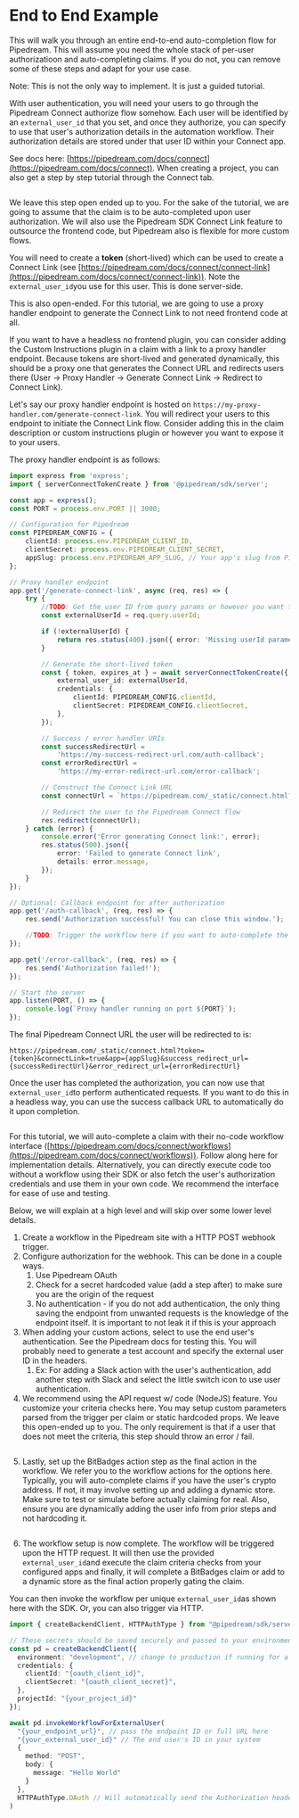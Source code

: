 # End to End Example

This will walk you through an entire end-to-end auto-completion flow for Pipedream. This will assume you need the whole stack of per-user authorizatioon and auto-completing claims. If you do not, you can remove some of these steps and adapt for your use case.

Note: This is not the only way to implement. It is just a guided tutorial.

With user authentication, you will need your users to go through the Pipedream Connect authorize flow somehow. Each user will be identified by an `external_user_id` that you set, and once they authorize, you can specify to use that user's authorization details in the automation workflow. Their authorization details are stored under that user ID within your Connect app.

See docs here: [https://pipedream.com/docs/connect](https://pipedream.com/docs/connect). When creating a project, you can also get a step by step tutorial through the Connect tab.

<figure><img src="../../../.gitbook/assets/image (2) (1) (1) (1) (1) (1) (1).png" alt=""><figcaption></figcaption></figure>

We leave this step open ended up to you. For the sake of the tutorial, we are going to assume that the claim is to be auto-completed upon user authorization. We will also use the Pipedream SDK Connect Link feature to outsource the frontend code, but Pipedream also is flexible for more custom flows.

You will need to create a **token** (short-lived) which can be used to create a Connect Link (see [https://pipedream.com/docs/connect/connect-link](https://pipedream.com/docs/connect/connect-link)). Note the `external_user_id`you use for this user. This is done server-side.

This is also open-ended. For this tutorial, we are going to use a proxy handler endpoint to generate the Connect Link to not need frontend code at all.

If you want to have a headless no frontend plugin, you can consider adding the Custom Instructions plugin in a claim with a link to a proxy handler endpoint. Because tokens are short-lived and generated dynamically, this should be a proxy one that generates the Connect URL and redirects users there (User -> Proxy Handler -> Generate Connect Link -> Redirect to Connect Link).

Let's say our proxy handler endpoint is hosted on `https://my-proxy-handler.com/generate-connect-link`. You will redirect your users to this endpoint to initiate the Connect Link flow. Consider adding this in the claim description or custom instructions plugin or however you want to expose it to your users.

The proxy handler endpoint is as follows:

```typescript
import express from 'express';
import { serverConnectTokenCreate } from '@pipedream/sdk/server';

const app = express();
const PORT = process.env.PORT || 3000;

// Configuration for Pipedream
const PIPEDREAM_CONFIG = {
    clientId: process.env.PIPEDREAM_CLIENT_ID,
    clientSecret: process.env.PIPEDREAM_CLIENT_SECRET,
    appSlug: process.env.PIPEDREAM_APP_SLUG, // Your app's slug from Pipedream
};

// Proxy handler endpoint
app.get('/generate-connect-link', async (req, res) => {
    try {
        //TODO: Get the user ID from query params or however you want to identify the user
        const externalUserId = req.query.userId;

        if (!externalUserId) {
            return res.status(400).json({ error: 'Missing userId parameter' });
        }

        // Generate the short-lived token
        const { token, expires_at } = await serverConnectTokenCreate({
            external_user_id: externalUserId,
            credentials: {
                clientId: PIPEDREAM_CONFIG.clientId,
                clientSecret: PIPEDREAM_CONFIG.clientSecret,
            },
        });

        // Success / error handler URIs
        const successRedirectUrl =
            'https://my-success-redirect-url.com/auth-callback';
        const errorRedirectUrl =
            'https://my-error-redirect-url.com/error-callback';

        // Construct the Connect Link URL
        const connectUrl = `https://pipedream.com/_static/connect.html?token=${token}&connectLink=true&app=${PIPEDREAM_CONFIG.appSlug}&success_redirect_url=${successRedirectUrl}&error_redirect_url=${errorRedirectUrl}`;

        // Redirect the user to the Pipedream Connect flow
        res.redirect(connectUrl);
    } catch (error) {
        console.error('Error generating Connect link:', error);
        res.status(500).json({
            error: 'Failed to generate Connect link',
            details: error.message,
        });
    }
});

// Optional: Callback endpoint for after authorization
app.get('/auth-callback', (req, res) => {
    res.send('Authorization successful! You can close this window.');

    //TODO: Trigger the workflow here if you want to auto-complete the claim automatically (see below)
});

app.get('/error-callback', (req, res) => {
    res.send('Authorization failed!');
});

// Start the server
app.listen(PORT, () => {
    console.log(`Proxy handler running on port ${PORT}`);
});
```

The final Pipedream Connect URL the user will be redirected to is:

```
https://pipedream.com/_static/connect.html?token={token}&connectLink=true&app={appSlug}&success_redirect_url={successRedirectUrl}&error_redirect_url={errorRedirectUrl}
```

Once the user has completed the authorization, you can now use that `external_user_id`to perform authenticated requests. If you want to do this in a headless way, you can use the success callback URL to automatically do it upon completion.

<figure><img src="../../../.gitbook/assets/image (1) (1) (1) (1) (1) (1) (1) (1) (1) (1) (1) (1) (1).png" alt=""><figcaption></figcaption></figure>

For this tutorial, we will auto-complete a claim with their no-code workflow interface ([https://pipedream.com/docs/connect/workflows](https://pipedream.com/docs/connect/workflows)). Follow along here for implementation details. Alternatively, you can directly execute code too without a workflow using their SDK or also fetch the user's authorization credentials and use them in your own code. We recommend the interface for ease of use and testing.

Below, we will explain at a high level and will skip over some lower level details.

1. Create a workflow in the Pipedream site with a HTTP POST webhook trigger.
2. Configure authorization for the webhook. This can be done in a couple ways.
   1. Use Pipedream OAuth
   2. Check for a secret hardcoded value (add a step after) to make sure you are the origin of the request
   3. No authentication - if you do not add authentication, the only thing saving the endpoint from unwanted requests is the knowledge of the endpoint itself. It is important to not leak it if this is your approach
3. When adding your custom actions, select to use the end user's authentication. See the Pipedream docs for testing this. You will probably need to generate a test account and specify the external user ID in the headers.
   1. Ex: For adding a Slack action with the user's authentication, add another step with Slack and select the little switch icon to use user authentication.
4. We recommend using the API request w/ code (NodeJS) feature. You customize your criteria checks here. You may setup custom parameters parsed from the trigger per claim or static hardcoded props. We leave this open-ended up to you. The only requirement is that if a user that does not meet the criteria, this step should throw an error / fail.

<figure><img src="../../../.gitbook/assets/image (2) (1) (1) (1) (1) (1) (1) (1).png" alt=""><figcaption></figcaption></figure>

5. Lastly, set up the BitBadges action step as the final action in the workflow. We refer you to the workflow actions for the options here. Typically, you will auto-complete claims if you have the user's crypto address. If not, it may involve setting up and adding a dynamic store. Make sure to test or simulate before actually claiming for real. Also, ensure you are dynamically adding the user info from prior steps and not hardcoding it.

<figure><img src="../../../.gitbook/assets/image (3) (1) (1) (1) (1) (1).png" alt=""><figcaption></figcaption></figure>

6. The workflow setup is now complete. The workflow will be triggered upon the HTTP request. It will then use the provided `external_user_id`and execute the claim criteria checks from your configured apps and finally, it will complete a BitBadges claim or add to a dynamic store as the final action properly gating the claim.

You can then invoke the workflow per unique `external_user_id`as shown here with the SDK. Or, you can also trigger via HTTP.

```typescript
import { createBackendClient, HTTPAuthType } from "@pipedream/sdk/server";

// These secrets should be saved securely and passed to your environment
const pd = createBackendClient({
  environment: "development", // change to production if running for a test production account, or in production
  credentials: {
    clientId: "{oauth_client_id}",
    clientSecret: "{oauth_client_secret}",
  },
  projectId: "{your_project_id}"
});

await pd.invokeWorkflowForExternalUser(
  "{your_endpoint_url}", // pass the endpoint ID or full URL here
  "{your_external_user_id}" // The end user's ID in your system
  {
    method: "POST",
    body: {
      message: "Hello World"
    }
  },
  HTTPAuthType.OAuth // Will automatically send the Authorization header with a fresh token
)
```
